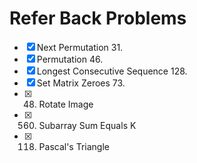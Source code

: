 # Refer Back Problems

- [x] Next Permutation 31.
- [x] Permutation 46.
- [x] Longest Consecutive Sequence 128.
- [x] Set Matrix Zeroes 73.
- [x] 48. Rotate Image 
- [x] 560. Subarray Sum Equals K
- [x] 118. Pascal's Triangle
